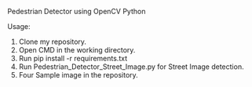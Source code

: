 Pedestrian Detector using OpenCV Python

Usage:
1.	Clone my repository.
2.	Open CMD in the working directory.
3.	Run pip install -r requirements.txt
4.	Run Pedestrian_Detector_Street_Image.py for Street Image detection.
5.	Four Sample image in the repository.
